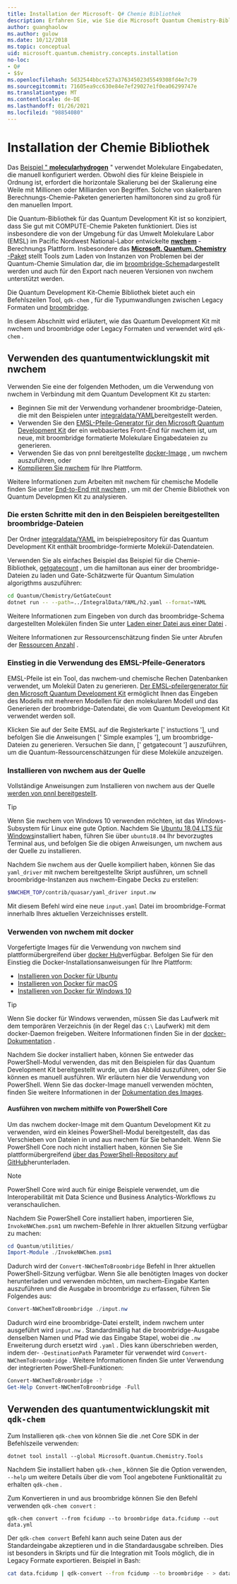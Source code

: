 ```yaml
---
title: Installation der Microsoft- Q# Chemie Bibliothek
description: Erfahren Sie, wie Sie die Microsoft Quantum Chemistry-Bibliothek installieren und mit der nwchem-Berechnungs-Chemie-Plattform verwenden.
author: guanghaolow
ms.author: gulow
ms.date: 10/12/2018
ms.topic: conceptual
uid: microsoft.quantum.chemistry.concepts.installation
no-loc:
- Q#
- $$v
ms.openlocfilehash: 5d32544bbce527a376345023d5549308fd4e7c79
ms.sourcegitcommit: 71605ea9cc630e84e7ef29027e1f0ea06299747e
ms.translationtype: MT
ms.contentlocale: de-DE
ms.lasthandoff: 01/26/2021
ms.locfileid: "98854080"
---
```

# <a name="chemistry-library-installation"></a>Installation der Chemie Bibliothek

Das [Beispiel " **molecularhydrogen**](https://github.com/microsoft/Quantum/tree/main/samples/chemistry/MolecularHydrogen) " verwendet Molekulare Eingabedaten, die manuell konfiguriert werden.
Obwohl dies für kleine Beispiele in Ordnung ist, erfordert die horizontale Skalierung bei der Skalierung eine Weile mit Millionen oder Milliarden von Begriffen.
Solche von skalierbaren Berechnungs-Chemie-Paketen generierten hamiltonoren sind zu groß für den manuellen Import.

Die Quantum-Bibliothek für das Quantum Development Kit ist so konzipiert, dass Sie gut mit COMPUTE-Chemie Paketen funktioniert. Dies ist insbesondere die von der Umgebung für das Umwelt Molekulare Labor (EMSL) im Pacific Nordwest National-Labor entwickelte [**nwchem**](http://www.nwchem-sw.org/) -Berechnungs Plattform.
Insbesondere das [ **Microsoft. Quantum. Chemistry** -Paket](https://www.nuget.org/packages/Microsoft.Quantum.Chemistry) stellt Tools zum Laden von Instanzen von Problemen bei der Quantum-Chemie Simulation dar, die im [broombridge-Schema](xref:microsoft.quantum.libraries.chemistry.schema.broombridge)dargestellt werden und auch für den Export nach neueren Versionen von nwchem unterstützt werden.

Die Quantum Development Kit-Chemie Bibliothek bietet auch ein Befehlszeilen Tool, `qdk-chem` , für die Typumwandlungen zwischen Legacy Formaten und [broombridge](xref:microsoft.quantum.libraries.chemistry.schema.broombridge).

In diesem Abschnitt wird erläutert, wie das Quantum Development Kit mit nwchem und broombridge oder Legacy Formaten und verwendet wird `qdk-chem` .

## <a name="using-the-quantum-development-kit-with-nwchem"></a>Verwenden des quantumentwicklungskit mit nwchem

Verwenden Sie eine der folgenden Methoden, um die Verwendung von nwchem in Verbindung mit dem Quantum Development Kit zu starten:

- Beginnen Sie mit der Verwendung vorhandener broombridge-Dateien, die mit den Beispielen unter [integraldata/YAML](https://github.com/microsoft/Quantum/tree/main/samples/chemistry/IntegralData/YAML)bereitgestellt werden.
- Verwenden Sie den [EMSL-Pfeile-Generator für den Microsoft Quantum Development Kit](https://arrows.emsl.pnnl.gov/api/qsharp_chem) der ein webbasiertes Front-End für nwchem ist, um neue, mit broombridge formatierte Molekulare Eingabedateien zu generieren.  
- Verwenden Sie das von pnnl bereitgestellte [docker-Image](https://hub.docker.com/r/nwchemorg/nwchem-qc/) , um nwchem auszuführen, oder
- [Kompilieren Sie nwchem](http://www.nwchem-sw.org/index.php/Compiling_NWChem) für Ihre Plattform.

Weitere Informationen zum Arbeiten mit nwchem für chemische Modelle finden Sie unter [End-to-End mit nwchem](xref:microsoft.quantum.chemistry.examples.endtoend) , um mit der Chemie Bibliothek von Quantum Developmen Kit zu analysieren.

### <a name="getting-started-using-broombridge-files-provided-with-the-samples"></a>Die ersten Schritte mit den in den Beispielen bereitgestellten broombridge-Dateien

Der Ordner [integraldata/YAML](https://github.com/microsoft/Quantum/tree/main/samples/chemistry/IntegralData/YAML) im beispielrepository für das Quantum Development Kit enthält broombridge-formierte Molekül-Datendateien.  

Verwenden Sie als einfaches Beispiel das Beispiel für die Chemie-Bibliothek, [getgatecount](https://github.com/microsoft/Quantum/tree/main/samples/chemistry/GetGateCount) , um die hamiltonan aus einer der broombridge-Dateien zu laden und Gate-Schätzwerte für Quantum Simulation algorigthms auszuführen:

```bash
cd Quantum/Chemistry/GetGateCount
dotnet run -- --path=../IntegralData/YAML/h2.yaml --format=YAML
```

Weitere Informationen zum Eingeben von durch das broombridge-Schema dargestellten Molekülen finden Sie unter [Laden einer Datei aus einer Datei](xref:microsoft.quantum.chemistry.examples.loadhamiltonian) .  

Weitere Informationen zur Ressourcenschätzung finden Sie unter Abrufen der [Ressourcen Anzahl](xref:microsoft.quantum.chemistry.examples.resourcecounts) .  

### <a name="getting-started-using-the-emsl-arrows-builder"></a>Einstieg in die Verwendung des EMSL-Pfeile-Generators

EMSL-Pfeile ist ein Tool, das nwchem-und chemische Rechen Datenbanken verwendet, um Molekül Daten zu generieren.  [Der EMSL-pfeilergenerator für den Microsoft Quantum Development Kit](https://arrows.emsl.pnnl.gov/api/qsharp_chem) ermöglicht Ihnen das Eingeben des Modells mit mehreren Modellen für den molekularen Modell und das Generieren der broombridge-Datendatei, die vom Quantum Development Kit verwendet werden soll.  

Klicken Sie auf der Seite EMSL auf die Registerkarte [' instuctions '], und befolgen Sie die Anweisungen [' Simple examples '], um broombridge-Dateien zu generieren.  Versuchen Sie dann, [' getgatecount '] auszuführen, um die Quantum-Ressourcenschätzungen für diese Moleküle anzuzeigen.

### <a name="installing-nwchem-from-source"></a>Installieren von nwchem aus der Quelle

Vollständige Anweisungen zum Installieren von nwchem aus der Quelle [werden von pnnl bereitgestellt](http://www.nwchem-sw.org/index.php/Compiling_NWChem).

> [!TIP]
> Wenn Sie nwchem von Windows 10 verwenden möchten, ist das Windows-Subsystem für Linux eine gute Option.
> Nachdem Sie [Ubuntu 18,04 LTS für Windows](https://www.microsoft.com/en-us/p/ubuntu-1804-lts/9n9tngvndl3q#activetab=pivot:overviewtab)installiert haben, führen Sie über `ubuntu18.04` Ihr bevorzugtes Terminal aus, und befolgen Sie die obigen Anweisungen, um nwchem aus der Quelle zu installieren.

Nachdem Sie nwchem aus der Quelle kompiliert haben, können Sie das `yaml_driver` mit nwchem bereitgestellte Skript ausführen, um schnell broombridge-Instanzen aus nwchem-Eingabe Decks zu erstellen:

```bash
$NWCHEM_TOP/contrib/quasar/yaml_driver input.nw
```

Mit diesem Befehl wird eine neue `input.yaml` Datei im broombridge-Format innerhalb Ihres aktuellen Verzeichnisses erstellt.

### <a name="using-nwchem-with-docker"></a>Verwenden von nwchem mit docker

Vorgefertigte Images für die Verwendung von nwchem sind plattformübergreifend über [docker Hub](https://hub.docker.com)verfügbar.
Befolgen Sie für den Einstieg die Docker-Installationsanweisungen für Ihre Plattform:

- [Installieren von Docker für Ubuntu](https://docs.docker.com/install/linux/docker-ce/ubuntu/)
- [Installieren von Docker für macOS](https://docs.docker.com/docker-for-mac/install/)
- [Installieren von Docker für Windows 10](https://docs.docker.com/docker-for-windows/install/)

> [!TIP]
> Wenn Sie docker für Windows verwenden, müssen Sie das Laufwerk mit dem temporären Verzeichnis (in der Regel das `C:\` Laufwerk) mit dem docker-Daemon freigeben. Weitere Informationen finden Sie in der [docker-Dokumentation](https://docs.docker.com/docker-for-windows/#shared-drives) .

Nachdem Sie docker installiert haben, können Sie entweder das PowerShell-Modul verwenden, das mit den Beispielen für das Quantum Development Kit bereitgestellt wurde, um das Abbild auszuführen, oder Sie können es manuell ausführen.
Wir erläutern hier die Verwendung von PowerShell. Wenn Sie das docker-Image manuell verwenden möchten, finden Sie weitere Informationen in der [Dokumentation des Images](https://hub.docker.com/r/nwchemorg/nwchem-qc/).

#### <a name="running-nwchem-through-powershell-core"></a>Ausführen von nwchem mithilfe von PowerShell Core

Um das nwchem docker-Image mit dem Quantum Development Kit zu verwenden, wird ein kleines PowerShell-Modul bereitgestellt, das das Verschieben von Dateien in und aus nwchem für Sie behandelt.
Wenn Sie PowerShell Core noch nicht installiert haben, können Sie Sie plattformübergreifend [über das PowerShell-Repository auf GitHub](https://github.com/PowerShell/PowerShell#get-powershell)herunterladen.

> [!NOTE]
> PowerShell Core wird auch für einige Beispiele verwendet, um die Interoperabilität mit Data Science und Business Analytics-Workflows zu veranschaulichen.

Nachdem Sie PowerShell Core installiert haben, importieren Sie, `InvokeNWChem.psm1` um nwchem-Befehle in Ihrer aktuellen Sitzung verfügbar zu machen:

```powershell
cd Quantum/utilities/
Import-Module ./InvokeNWChem.psm1
```

Dadurch wird der `Convert-NWChemToBroombridge` Befehl in Ihrer aktuellen PowerShell-Sitzung verfügbar.
Wenn Sie alle benötigten Images von docker herunterladen und verwenden möchten, um nwchem-Eingabe Karten auszuführen und die Ausgabe in broombridge zu erfassen, führen Sie Folgendes aus:

```powershell
Convert-NWChemToBroombridge ./input.nw
```

Dadurch wird eine broombridge-Datei erstellt, indem nwchem unter ausgeführt wird `input.nw` .
Standardmäßig hat die broombridge-Ausgabe denselben Namen und Pfad wie das Eingabe Stapel, wobei die `.nw` Erweiterung durch ersetzt wird `.yaml` .
Dies kann überschrieben werden, indem der- `-DestinationPath` Parameter für verwendet wird `Convert-NWChemToBroombridge` .
Weitere Informationen finden Sie unter Verwendung der integrierten PowerShell-Funktionen:

```powershell
Convert-NWChemToBroombridge -?
Get-Help Convert-NWChemToBroombridge -Full
```

## <a name="using-the-quantum-development-kit-with-qdk-chem"></a>Verwenden des quantumentwicklungskit mit `qdk-chem`

Zum Installieren `qdk-chem` von können Sie die .net Core SDK in der Befehlszeile verwenden:

```dotnetcli
dotnet tool install --global Microsoft.Quantum.Chemistry.Tools
```

Nachdem Sie installiert haben `qdk-chem` , können Sie die Option verwenden, `--help` um weitere Details über die vom Tool angebotene Funktionalität zu erhalten `qdk-chem` .

Zum Konvertieren in und aus broombridge können Sie den Befehl verwenden `qdk-chem convert` :

```
qdk-chem convert --from fcidump --to broombridge data.fcidump --out data.yml
```

Der `qdk-chem convert` Befehl kann auch seine Daten aus der Standardeingabe akzeptieren und in die Standardausgabe schreiben. Dies ist besonders in Skripts und für die Integration mit Tools möglich, die in Legacy Formate exportieren.
Beispiel in Bash:

```bash
cat data.fcidump | qdk-convert --from fcidump --to broombridge - > data.yml
```
